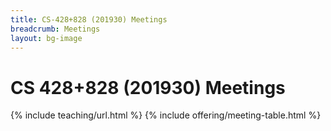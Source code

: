 ```yaml
---
title: CS-428+828 (201930) Meetings
breadcrumb: Meetings
layout: bg-image
---
```

# CS 428+828 (201930) Meetings

{% include teaching/url.html %}
{% include offering/meeting-table.html %}
